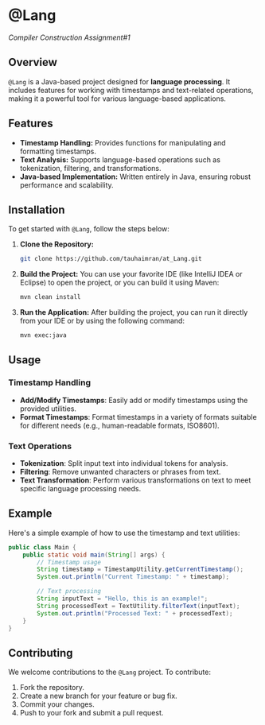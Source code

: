 
# @Lang
_Compiler Construction Assignment#1_

## Overview

`@Lang` is a Java-based project designed for **language processing**.
It includes features for working with timestamps and text-related operations, making it a powerful tool for various language-based applications.

## Features

- **Timestamp Handling:** Provides functions for manipulating and formatting timestamps.
- **Text Analysis:** Supports language-based operations such as tokenization, filtering, and transformations.
- **Java-based Implementation:** Written entirely in Java, ensuring robust performance and scalability.

## Installation

To get started with `@Lang`, follow the steps below:

1. **Clone the Repository:**
   ```bash
   git clone https://github.com/tauhaimran/at_Lang.git
   ```
   
2. **Build the Project:**
   You can use your favorite IDE (like IntelliJ IDEA or Eclipse) to open the project, or you can build it using Maven:

   ```bash
   mvn clean install
   ```

3. **Run the Application:**
   After building the project, you can run it directly from your IDE or by using the following command:

   ```bash
   mvn exec:java
   ```

## Usage

### Timestamp Handling
- **Add/Modify Timestamps**: Easily add or modify timestamps using the provided utilities.
- **Format Timestamps**: Format timestamps in a variety of formats suitable for different needs (e.g., human-readable formats, ISO8601).

### Text Operations
- **Tokenization**: Split input text into individual tokens for analysis.
- **Filtering**: Remove unwanted characters or phrases from text.
- **Text Transformation**: Perform various transformations on text to meet specific language processing needs.

## Example

Here's a simple example of how to use the timestamp and text utilities:

```java
public class Main {
    public static void main(String[] args) {
        // Timestamp usage
        String timestamp = TimestampUtility.getCurrentTimestamp();
        System.out.println("Current Timestamp: " + timestamp);

        // Text processing
        String inputText = "Hello, this is an example!";
        String processedText = TextUtility.filterText(inputText);
        System.out.println("Processed Text: " + processedText);
    }
}
```

## Contributing

We welcome contributions to the `@Lang` project. To contribute:

1. Fork the repository.
2. Create a new branch for your feature or bug fix.
3. Commit your changes.
4. Push to your fork and submit a pull request.
